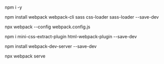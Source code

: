 npm i -y

npm install webpack webpack-cli sass css-loader sass-loader --save-dev

npx webpack --config webpack.config.js

npm i mini-css-extract-plugin html-webpack-plugin --save-dev

npm install webpack-dev-server --save-dev

npx webpack serve
